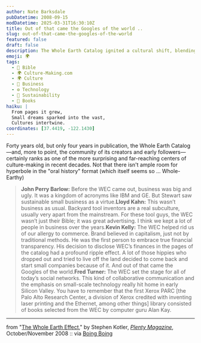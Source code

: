 ```yaml
---
author: Nate Barksdale
pubDatetime: 2008-09-15
modDatetime: 2025-03-31T16:30:10Z
title: Out of that came the Googles of the world ..
slug: out-of-that-came-the-googles-of-the-world
featured: false
draft: false
description: The Whole Earth Catalog ignited a cultural shift, blending creativity, small-scale entrepreneurship, and a new vision for commerce.
emoji: 🌍
tags:
  - 📖 Bible
  - 🌍 Culture-Making.com
  - 🌍 Culture
  - 💼 Business
  - ⚙️ Technology
  - 🌱 Sustainability
  - 📖 Books
haiku: |
  From pages it grew,  
  Small dreams sparked into the vast,  
  Cultures intertwine.
coordinates: [37.4419, -122.1430]
---
```


Forty years old, but only four years in publication, the Whole Earth Catalog—and, more to point, the community of its creators and early followers—certainly ranks as one of the more surprising and far-reaching centers of culture-making in recent decades. Not that there isn't ample room for hyperbole in the "oral history" format (which itself seems so ... Whole-Earthy)

> **John Perry Barlow:** Before the WEC came out, business was big and ugly. It was a kingdom of acronyms like IBM and GE. But Stewart saw sustainable small business as a virtue.**Lloyd Kahn:** This wasn’t business as usual. Backyard tool inventors are a real subculture, usually very apart from the mainstream. For these tool guys, the WEC wasn’t just their Bible; it was great advertising. I think we kept a lot of people in business over the years.**Kevin Kelly:** The WEC helped rid us of our allergy to commerce. Brand believed in capitalism, just not by traditional methods. He was the first person to embrace true financial transparency. His decision to disclose WEC’s finances in the pages of the catalog had a profound ripple effect. A lot of those hippies who dropped out and tried to live off the land decided to come back and start small companies because of it. And out of that came the Googles of the world.**Fred Turner:** The WEC set the stage for all of today’s social networks. This kind of collaborative communication and the emphasis on small-scale technology really hit home in early Silicon Valley. You have to remember that the first Xerox PARC [the Palo Alto Research Center, a division of Xerox credited with inventing laser printing and the Ethernet, among other things] library consisted of books selected from the WEC by computer guru Alan Kay.

---

from "[The Whole Earth Effect](http://www.plentymag.com/magazine/the_whole_earth_effect.php?page=5)," by Stephen Kotler, [_Plenty Magazine_](http://www.plentymag.com/magazine/the_whole_earth_effect.php?page=5), October/November 2008 :: via [Boing Boing](https://www.google.com/search?q=%22Boing%20Boing%22%20boingboing.net)
